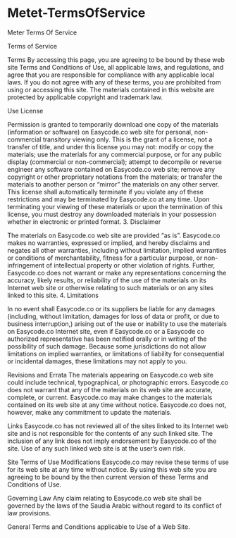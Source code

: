 # Metet-TermsOfService

Meter Terms Of Service

Terms of Service

Terms By accessing this page, you are agreeing to be bound by these web site Terms and Conditions of Use, all applicable laws, and regulations, and agree that you are responsible for compliance with any applicable local laws. If you do not agree with any of these terms, you are prohibited from using or accessing this site. The materials contained in this website are protected by applicable copyright and trademark law.

Use License

Permission is granted to temporarily download one copy of the materials (information or software) on Easycode.co web site for personal, non-commercial transitory viewing only. This is the grant of a license, not a transfer of title, and under this license you may not: modify or copy the materials; use the materials for any commercial purpose, or for any public display (commercial or non-commercial); attempt to decompile or reverse engineer any software contained on Easycode.co web site; remove any copyright or other proprietary notations from the materials; or transfer the materials to another person or “mirror” the materials on any other server. This license shall automatically terminate if you violate any of these restrictions and may be terminated by Easycode.co at any time. Upon terminating your viewing of these materials or upon the termination of this license, you must destroy any downloaded materials in your possession whether in electronic or printed format. 3. Disclaimer

The materials on Easycode.co web site are provided “as is”. Easycode.co makes no warranties, expressed or implied, and hereby disclaims and negates all other warranties, including without limitation, implied warranties or conditions of merchantability, fitness for a particular purpose, or non-infringement of intellectual property or other violation of rights. Further, Easycode.co does not warrant or make any representations concerning the accuracy, likely results, or reliability of the use of the materials on its Internet web site or otherwise relating to such materials or on any sites linked to this site. 4. Limitations

In no event shall Easycode.co or its suppliers be liable for any damages (including, without limitation, damages for loss of data or profit, or due to business interruption,) arising out of the use or inability to use the materials on Easycode.co Internet site, even if Easycode.co or a Easycode co authorized representative has been notified orally or in writing of the possibility of such damage. Because some jurisdictions do not allow limitations on implied warranties, or limitations of liability for consequential or incidental damages, these limitations may not apply to you.

Revisions and Errata
The materials appearing on Easycode.co web site could include technical, typographical, or photographic errors. Easycode.co does not warrant that any of the materials on its web site are accurate, complete, or current. Easycode.co may make changes to the materials contained on its web site at any time without notice. Easycode.co does not, however, make any commitment to update the materials.

Links
Easycode.co has not reviewed all of the sites linked to its Internet web site and is not responsible for the contents of any such linked site. The inclusion of any link does not imply endorsement by Easycode.co of the site. Use of any such linked web site is at the user’s own risk.

Site Terms of Use Modifications
Easycode.co may revise these terms of use for its web site at any time without notice. By using this web site you are agreeing to be bound by the then current version of these Terms and Conditions of Use.

Governing Law
Any claim relating to Easycode.co web site shall be governed by the laws of the Saudia Arabic without regard to its conflict of law provisions.

General Terms and Conditions applicable to Use of a Web Site.
